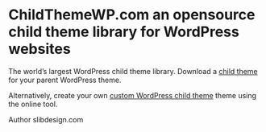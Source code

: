 # ChildThemeWP.com an opensource child theme library for WordPress websites

The world’s largest WordPress child theme library. Download a [child theme](https://childthemewp.com) for your parent WordPress theme. 

Alternatively, create your own [custom WordPress child theme](https://childthemewp.com/create-custom-child-theme/) theme using the online tool.

Author slibdesign.com
